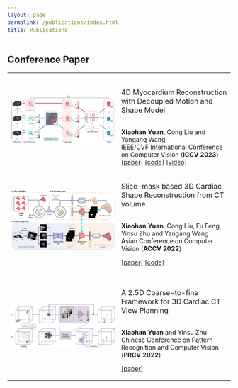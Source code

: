 ```yaml
---
layout: page
permalink: /publications/index.html
title: Publications
---
```


## Conference Paper
<table>
  <colgroup>
    <col style="width: 250px;"> 
  </colgroup>

<tr><!-- ICCV23 -->
  <td style="text-align: center;"><img src="images/publications/iccv23.jpg"/></td>

  <td>
  <br>
  <p><span style="font-size: 16px;">4D Myocardium Reconstruction with Decoupled Motion and Shape Model</span></p>
  <br>
  <strong>Xiaohan Yuan</strong>, Cong Liu and Yangang Wang<br>IEEE/CVF International Conference on Computer Vision  (<strong>ICCV 2023</strong>)<br>
  <a href="https://arxiv.org/pdf/2308.14083.pdf" target="_blank">[paper]</a> <a href="https://github.com/yuan-xiaohan/4D-Myocardium-Reconstruction-with-Decoupled-Motion-and-Shape-Model" target="_blank">[code]</a> <a href="https://www.bilibili.com/video/BV1Q8411z7o8/?spm_id_from=888.80997.embed_other.whitelist&t=23" target="_blank">[video]</a>
  </td>
</tr>

<tr><!-- ACCV22 -->
  <td style="text-align: center;"><img src="images/publications/accv22.png" /></td>

  <td>
  <br>
  <p><span style="font-size: 16px;">Slice-mask based 3D Cardiac Shape Reconstruction from CT volume</span></p>
  <br>
  <strong>Xiaohan Yuan</strong>, Cong Liu, Fu Feng, Yinsu Zhu and Yangang Wang<br>Asian Conference on Computer Vision (<strong>ACCV 2022</strong>)

  <a href="https://openaccess.thecvf.com/content/ACCV2022/papers/Yuan_Slice-mask_based_3D_Cardiac_Shape_Reconstruction_from_CT_volume_ACCV_2022_paper.pdf" target="_blank">[paper]</a> <a href="https://github.com/yuan-xiaohan/Slice-mask-based-3D-Cardiac-Shape-Reconstruction" target="_blank">[code]</a>
</tr>

<tr><!-- PRCV22 -->
  <td><img src="images/publications/prcv22.png"/></td>
  
  <td>
  <br>
  <p><span style="font-size: 16px;">A 2.5D Coarse-to-fine Framework for 3D Cardiac CT View Planning</span></p>
  <br>
  <strong>Xiaohan Yuan</strong> and Yinsu Zhu<br> Chinese Conference on Pattern Recognition and Computer Vision (<strong>PRCV 2022</strong>)<br>

  <a href="https://link.springer.com/content/pdf/10.1007/978-3-031-18910-4_31.pdf" target="_blank">[paper]</a>
  </td>
</tr>

</table>    
